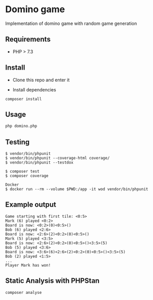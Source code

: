 # Domino game
Implementation of domino game with random game generation

## Requirements
- PHP > 7.3

## Install
- Clone this repo and enter it

- Install dependencies
```
composer install
```

## Usage

```bash
php domino.php
```

## Testing

```
$ vendor/bin/phpunit
$ vendor/bin/phpunit --coverage-html coverage/
$ vendor/bin/phpunit --testdox

$ composer test
$ composer coverage

Docker
$ docker run --rm --volume $PWD:/app -it wod vendor/bin/phpunit
```

## Example output

```
Game starting with first tile: <0:5>
Mark (6) played <0:2>
Board is now: <0:2>(0)<0:5>()
Bob (6) played <2:6>
Board is now: <2:6>(2)<0:2>(0)<0:5>()
Mark (5) played <3:5>
Board is now: <2:6>(2)<0:2>(0)<0:5>()<3:5>(5)
Bob (5) played <3:6>
Board is now: <3:6>(6)<2:6>(2)<0:2>(0)<0:5>()<3:5>(5)
Bob (2) played <1:5>
...
Player Mark has won!
```

## Static Analysis with PHPStan
```
composer analyse
```
